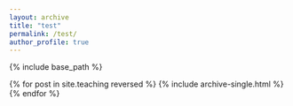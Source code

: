 ```yaml
---
layout: archive
title: "test"
permalink: /test/
author_profile: true
---
```


{% include base_path %}

{% for post in site.teaching reversed %}
  {% include archive-single.html %}
{% endfor %}